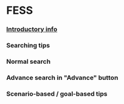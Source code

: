 # FESS

### [Introductory info](https://fess.codelibs.org/)

### Searching tips

### Normal search 

### Advance search in "Advance" button 

### Scenario-based / goal-based tips
